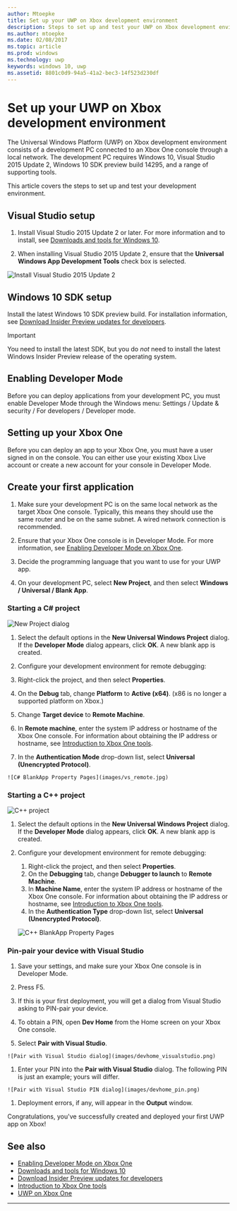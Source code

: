 ---author: Mtoepke
title: Set up your UWP on Xbox development environment
description: Steps to set up and test your UWP on Xbox development environment.
ms.author: mtoepke
ms.date: 02/08/2017
ms.topic: article
ms.prod: windows
ms.technology: uwp
keywords: windows 10, uwp
ms.assetid: 8801c0d9-94a5-41a2-bec3-14f523d230df
---# Set up your UWP on Xbox development environmentThe Universal Windows Platform (UWP) on Xbox development environment consists of a development PC connected to an Xbox One console through a local network.The development PC requires Windows 10, Visual Studio 2015 Update 2, Windows 10 SDK preview build 14295, and a range of supporting tools.This article covers the steps to set up and test your development environment.## Visual Studio setup1. Install Visual Studio 2015 Update 2 or later. For more information and to install, see [Downloads and tools for Windows 10](https://dev.windows.com/downloads).1. When installing Visual Studio 2015 Update 2, ensure that the **Universal Windows App Development Tools** check box is selected.  ![Install Visual Studio 2015 Update 2](images/vs_install_tools.png)## Windows 10 SDK setupInstall the latest Windows 10 SDK preview build. For installation information, see [Download Insider Preview updates for developers](http://go.microsoft.com/fwlink/p/?LinkId=780552).> [!IMPORTANT]> You need to install the latest SDK, but you do _not_ need to install the latest Windows Insider Preview release of the operating system.## Enabling Developer ModeBefore you can deploy applications from your development PC, you must enable Developer Mode through the Windows menu: Settings / Update & security / For developers / Developer mode.## Setting up your Xbox OneBefore you can deploy an app to your Xbox One, you must have a user signed in on the console. You can either use your existing Xbox Live account or create a new account for your console in Developer Mode. ## Create your first application1. Make sure your development PC is on the same local network as the target Xbox One console. Typically, this means they should use the same router and be on the same subnet. A wired network connection is recommended.1. Ensure that your Xbox One console is in Developer Mode.  For more information, see [Enabling Developer Mode on Xbox One](devkit-activation.md).1. Decide the programming language that you want to use for your UWP app.1. On your development PC, select **New Project**, and then select **Windows / Universal / Blank App**.### Starting a C# project  ![New Project dialog](images/vs_universal_blank.jpg)1. Select the default options in the **New Universal Windows Project** dialog. If the **Developer Mode** dialog appears, click **OK**. A new blank app is created.1. Configure your development environment for remote debugging:  1. Right-click the project, and then select **Properties**.  1. On the **Debug** tab, change **Platform** to **Active (x64)**. (x86 is no longer a supported platform on Xbox.)     1. Change **Target device** to **Remote Machine**.  1. In **Remote machine**, enter the system IP address or hostname of the Xbox One console. For information about obtaining the IP address or hostname, see [Introduction to Xbox One tools](introduction-to-xbox-tools.md).  1. In the **Authentication Mode** drop-down list, select **Universal (Unencrypted Protocol)**.    ![C# BlankApp Property Pages](images/vs_remote.jpg)### Starting a C++ project  ![C++ project](images/vs_universal_cpp_blank.jpg)1. Select the default options in the **New Universal Windows Project** dialog. If the **Developer Mode** dialog appears, click **OK**. A new blank app is created.1. Configure your development environment for remote debugging:   1. Right-click the project, and then select **Properties**.   1. On the **Debugging** tab, change **Debugger to launch** to **Remote Machine**.   1. In **Machine Name**, enter the system IP address or hostname of the Xbox One console. For information about obtaining the IP address or hostname, see [Introduction to Xbox One tools](introduction-to-xbox-tools.md).   1. In the **Authentication Type** drop-down list, select **Universal (Unencrypted Protocol)**.    ![C++ BlankApp Property Pages](images/vs_remote_cpp.jpg)### Pin-pair your device with Visual Studio1. Save your settings, and make sure your Xbox One console is in Developer Mode.1. Press F5.1. If this is your first deployment, you will get a dialog from Visual Studio asking to PIN-pair your device.  1. To obtain a PIN, open **Dev Home** from the Home screen on your Xbox One console.  1. Select **Pair with Visual Studio**.    ![Pair with Visual Studio dialog](images/devhome_visualstudio.png)  1. Enter your PIN into the **Pair with Visual Studio** dialog. The following PIN is just an example; yours will differ.    ![Pair with Visual Studio PIN dialog](images/devhome_pin.png)  1. Deployment errors, if any, will appear in the **Output** window.Congratulations, you've successfully created and deployed your first UWP app on Xbox!## See also- [Enabling Developer Mode on Xbox One](devkit-activation.md)  - [Downloads and tools for Windows 10](https://dev.windows.com/downloads)  - [Download Insider Preview updates for developers](http://go.microsoft.com/fwlink/?LinkId=780552)  - [Introduction to Xbox One tools](introduction-to-xbox-tools.md) - [UWP on Xbox One](index.md)----